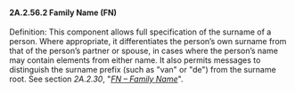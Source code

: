 #### 2A.2.56.2 Family Name (FN) 

Definition: This component allows full specification of the surname of a person. Where appropriate, it differentiates the person’s own surname from that of the person’s partner or spouse, in cases where the person’s name may contain elements from either name. It also permits messages to distinguish the surname prefix (such as "van" or "de") from the surname root. See section _2A.2.30_, "[_FN – Family Name_](++#a.2.30-fn---family-name++)".
